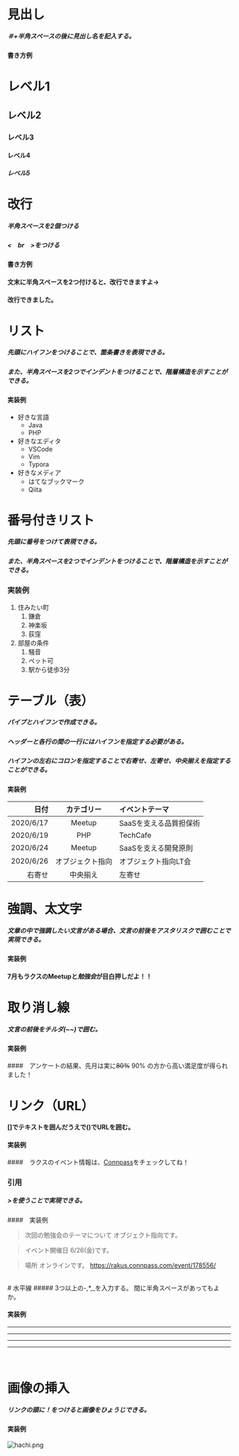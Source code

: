 # 見出し
##### ＃+半角スペースの後に見出し名を記入する。  
#### 書き方例
# レベル1
## レベル2
### レベル3
#### レベル4
##### レベル5

# 改行
##### 半角スペースを2個つける<br>
##### <　br　>をつける

#### 書き方例
#### 文末に半角スペースを2つ付けると、改行できますよ→  
#### 改行できました。

# リスト
##### 先頭にハイフンをつけることで、箇条書きを表現できる。　　
##### また、半角スペースを2つでインデントをつけることで、階層構造を示すことができる。

#### 実装例
- 好きな言語
    - Java
    - PHP
- 好きなエディタ
    - VSCode
    - Vim
    - Typora
- 好きなメディア
    - はてなブックマーク
    - Qiita

# 番号付きリスト
##### 先頭に番号をつけて表現できる。
##### また、半角スペースを2つでインデントをつけることで、階層構造を示すことができる。

### 実装例
1. 住みたい町
    1. 鎌倉
    1. 神楽坂
    1. 荻窪
1. 部屋の条件
    1. 騒音
    1. ペット可
    1. 駅から徒歩3分

# テーブル（表）
##### パイプとハイフンで作成できる。
##### ヘッダーと各行の間の一行にはハイフンを指定する必要がある。　　
##### ハイフンの左右にコロンを指定することで右寄せ、左寄せ、中央揃えを指定することができる。

#### 実装例
|日付 | カテゴリー | イベントテーマ |
|---:| :---: | :--- |
|2020/6/17 | Meetup | SaaSを支える品質担保術|
|2020/6/19 | PHP | TechCafe|
|2020/6/24 | Meetup | SaaSを支える開発原則|
|2020/6/26 | オブジェクト指向 | オブジェクト指向LT会|
|右寄せ| 中央揃え | 左寄せ |

# 強調、太文字
##### 文章の中で強調したい文言がある場合、文言の前後をアスタリスクで囲むことで実現できる。

#### 実装例
#### 7月もラクスの**Meetup**と*勉強会*が目白押しだよ！！

# 取り消し線
##### 文言の前後をチルダ(~~)で囲む。

#### 実装例
####　アンケートの結果、先月は実に~~80%~~ 90% の方から高い満足度が得られました！

# リンク（URL）
#### []でテキストを囲んだうえで()でURLを囲む。

#### 実装例
####　ラクスのイベント情報は、[Connpass](https://rakus.connpass.com/)をチェックしてね！

### 引用
##### >を使うことで実現できる。

####　実装例
> 次回の勉強会のテーマについて
オブジェクト指向です。

> イベント開催日
6/26(金)です。

> 場所
オンラインです。
https://rakus.connpass.com/event/178556/
<br>
# 水平線
##### 3つ以上の-,*,_を入力する。
間に半角スペースがあってもよか。

#### 実装例
___ 
***
---
* * * *
<br>  

# 画像の挿入
##### リンクの頭に！をつけると画像をひょうじできる。
#### 実装例
![hachi.png](https://qiita-image-store.s3.ap-northeast-1.amazonaws.com/0/482486/37f86ae9-c325-24cc-7ae4-a6332baa1766.png)